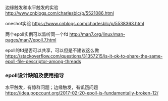 
边缘触发和水平触发的实验
http://www.cnblogs.com/charlesblc/p/5521086.html


oneshot实验
https://www.cnblogs.com/charlesblc/p/5538363.html


两个epoll实例可以监听同一个fd
http://man7.org/linux/man-pages/man7/epoll.7.html

epoll的fd是否可以共享，可以但是不建议这么做
https://stackoverflow.com/questions/31357215/is-it-ok-to-share-the-same-epoll-file-descriptor-among-threads

### epoll设计缺陷及使用指导
水平触发，有惊群问题；边缘触发，有饥饿问题
https://idea.popcount.org/2017-02-20-epoll-is-fundamentally-broken-12/